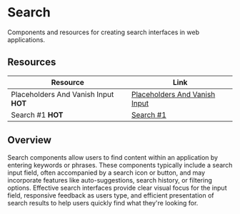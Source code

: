 # Search

Components and resources for creating search interfaces in web applications.

## Resources

| Resource | Link |
|---|---|
| Placeholders And Vanish Input **HOT** | [Placeholders And Vanish Input](https://ui.aceternity.com/components/placeholders-and-vanish-input) |
| Search #1 **HOT** | [Search #1](https://uiverse.io/Lakshay-art/curvy-earwig-22) |

## Overview

Search components allow users to find content within an application by entering keywords or phrases. These components typically include a search input field, often accompanied by a search icon or button, and may incorporate features like auto-suggestions, search history, or filtering options. Effective search interfaces provide clear visual focus for the input field, responsive feedback as users type, and efficient presentation of search results to help users quickly find what they're looking for. 